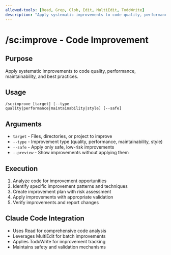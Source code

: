 ```yaml
---
allowed-tools: [Read, Grep, Glob, Edit, MultiEdit, TodoWrite]
description: "Apply systematic improvements to code quality, performance, and maintainability"
---
```


# /sc:improve - Code Improvement

## Purpose
Apply systematic improvements to code quality, performance, maintainability, and best practices.

## Usage
```
/sc:improve [target] [--type quality|performance|maintainability|style] [--safe]
```

## Arguments
- `target` - Files, directories, or project to improve
- `--type` - Improvement type (quality, performance, maintainability, style)
- `--safe` - Apply only safe, low-risk improvements
- `--preview` - Show improvements without applying them

## Execution
1. Analyze code for improvement opportunities
2. Identify specific improvement patterns and techniques
3. Create improvement plan with risk assessment
4. Apply improvements with appropriate validation
5. Verify improvements and report changes

## Claude Code Integration
- Uses Read for comprehensive code analysis
- Leverages MultiEdit for batch improvements
- Applies TodoWrite for improvement tracking
- Maintains safety and validation mechanisms